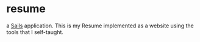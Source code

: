 # resume

a [Sails](http://sailsjs.org) application.
This is my Resume implemented as a website using the tools that I self-taught.
